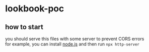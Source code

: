 # lookbook-poc

## how to start
you should serve this files with some server to prevent CORS errors \
for example, you can install [node.js](https://nodejs.org/en/) and then run `npx http-server`